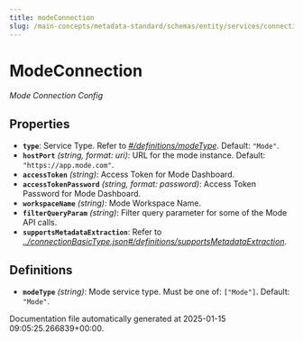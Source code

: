 ```yaml
---
title: modeConnection
slug: /main-concepts/metadata-standard/schemas/entity/services/connections/dashboard/modeconnection
---
```


# ModeConnection

*Mode Connection Config*

## Properties

- **`type`**: Service Type. Refer to *[#/definitions/modeType](#definitions/modeType)*. Default: `"Mode"`.
- **`hostPort`** *(string, format: uri)*: URL for the mode instance. Default: `"https://app.mode.com"`.
- **`accessToken`** *(string)*: Access Token for Mode Dashboard.
- **`accessTokenPassword`** *(string, format: password)*: Access Token Password for Mode Dashboard.
- **`workspaceName`** *(string)*: Mode Workspace Name.
- **`filterQueryParam`** *(string)*: Filter query parameter for some of the Mode API calls.
- **`supportsMetadataExtraction`**: Refer to *[../connectionBasicType.json#/definitions/supportsMetadataExtraction](#/connectionBasicType.json#/definitions/supportsMetadataExtraction)*.
## Definitions

- **`modeType`** *(string)*: Mode service type. Must be one of: `["Mode"]`. Default: `"Mode"`.


Documentation file automatically generated at 2025-01-15 09:05:25.266839+00:00.
